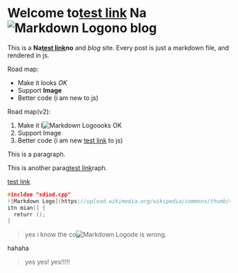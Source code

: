 # Welcome to[test link](https://www.apple.com) Na![Markdown Logo](https://upload.wikimedia.org/wikipedia/commons/thumb/4/48/Markdown-mark.svg/1280px-Markdown-mark.svg.png)no blog

This is a **Na[test link](https://www.apple.com)no** and *blog* site. Every post is just a markdown file, and rendered in js.

Road map:

- Make it looks *OK*
- Support **Image**
- Better code (i am new to js)

Road map(v2):

1. Make it l![Markdown Logo](https://upload.wikimedia.org/wikipedia/commons/thumb/4/48/Markdown-mark.svg/1280px-Markdown-mark.svg.png)ooks OK
2. Support Image
3. Better code (i am new [test link](https://www.apple.com) to js)

This is a paragraph.

This is another parag[test link](https://www.apple.com)raph.

[test link](https://www.apple.com)

``` C++
#incldue "sdiod.cpp"
![Markdown Logo](https://upload.wikimedia.org/wikipedia/commons/thumb/4/48/Markdown-mark.svg/1280px-Markdown-mark.svg.png)
itn mian(] {
  returr ();
]
```

>yes i know the co![Markdown Logo](https://upload.wikimedia.org/wikipedia/commons/thumb/4/48/Markdown-mark.svg/1280px-Markdown-mark.svg.png)de is wrong.

hahaha

>yes
>yes!
>yes!!!!!
